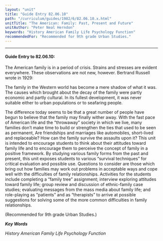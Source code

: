 ```yaml
---
layout: "unit"
title: "Guide Entry 82.06.10"
path: "/curriculum/guides/1982/6/82.06.10.x.html"
unitTitle: "The American: Family: Past, Present and Future"
unitAuthor: "Peter Neal Herndon"
keywords: "History American Family Life Psychology Function"
recommendedFor: "Recommended for 9th grade Urban Studies."
---
```

<body>
<hr/>
<h4>
Guide Entry to 82.06.10:
</h4>
The American family is in a period of crisis.  Strains and stresses are evident everywhere.  These observations are not new, however. Bertrand Russell wrote in 1929:
<p>
The family in the Western world has become a mere shadow of what it was.  The causes which brought about the decay of the family were partly economic and partly cultural.  In its fullest development, it was never suitable either to urban populations or to seafaring people.
</p>
<p>
The difference today seems to be that a great number of people have begun to believe that the family may finally wither away.  With the fast pace of American life and the “throwaway” society in which we live, many families don’t make time to build or strengthen the ties that used to be seen as permanent, Are friendships and marriages like automobiles, short-lived and replaceable?  How can the family survive the assaults upon it?  This unit is intended to encourage students to think about their attitudes toward family life and to encourage them to perceive the concept of family in a positive framework.  By studying various family forms from the past and present, this unit exposes students to various “survival techniques” for critical evaluation and possible use.  Questions to consider are those which bring out how families may work out problems in acceptable ways and cope well with the difficulties of family relationships.  Activities for the students include completing a “family tree” assignment; interview exploring attitudes toward family life; group review and discussion of ethnic-family case studies; evaluating messages from the mass media about family life; and role-playing as “patients” and as “therapists” to arrive at possible suggestions for solving some of the more common difficulties in family relationships.
</p>
<p>
(Recommended for 9th grade Urban Studies.)
</p>
<p>
<b>
<i>
Key Words
</i>
</b>
<br/>
</p>
<p>
<i>
History American Family Life Psychology Function
</i>
</p>
</body>